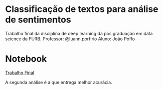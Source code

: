 # Classificação de textos para análise de sentimentos

Trabalho final da disciplina de deep learning da pós graduação em data science da FURB. 
Professor: @luann.porfirio
Aluno: João Poffo

# Notebook

[Trabalho Final](td_dl.ipynb)

A segunda análise é a que entrega melhor acurácia.
